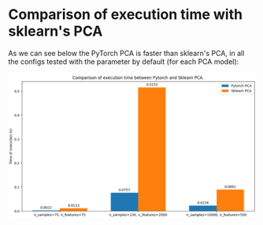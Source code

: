 # Comparison of execution time with sklearn's PCA

As we can see below the PyTorch PCA is faster than sklearn's PCA, in all the
configs tested with the parameter by default (for each PCA model):

![include](https://raw.githubusercontent.com/valentingol/torch_pca/main/docs/_static/comparison.png)
